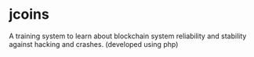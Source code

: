 # jcoins
A training system to learn about blockchain system reliability and stability against hacking and crashes. (developed using php)
